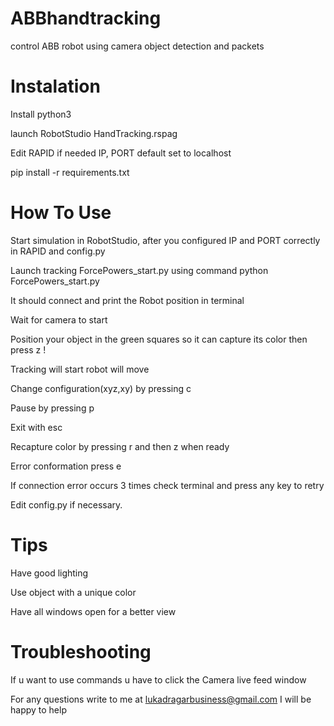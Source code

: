 # ABBhandtracking
control ABB robot using camera object detection and packets

# Instalation
Install python3

launch RobotStudio HandTracking.rspag

Edit RAPID if needed IP, PORT default set to localhost

pip install -r requirements.txt


# How To Use

Start simulation in RobotStudio, after you configured IP and PORT correctly in RAPID and config.py

Launch tracking ForcePowers_start.py using command    python ForcePowers_start.py

It should connect and print the Robot position in terminal

Wait for camera to start 

Position your object in the green squares so it can capture its color then press z !

Tracking will start robot will move 

Change configuration(xyz,xy) by pressing c

Pause by pressing p

Exit with esc

Recapture color by pressing r and then z when ready 

Error conformation press  e

If connection error occurs 3 times check terminal and press any key to retry

Edit config.py if necessary.

# Tips
Have good lighting

Use object with a unique color 

Have all windows open for a better view 

# Troubleshooting
If u want to use commands u have to click the Camera live feed window

For any questions write to me at lukadragarbusiness@gmail.com I will be happy to help



